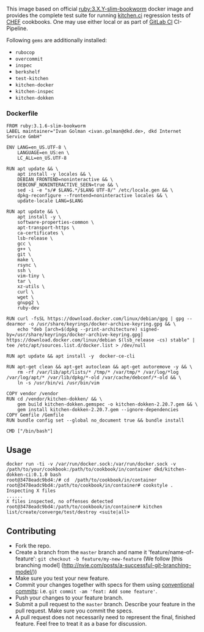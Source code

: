 This image based on official [ruby:3.X.Y-slim-bookworm](https://hub.docker.com/_/ruby/tags?name=slim-bookworm) docker image and provides the complete test suite for running [kitchen.ci](https://kitchen.ci/) regression tests of [CHEF](https://www.chef.io/) cookbooks. One may use either local or as part of [GitLab CI](https://docs.gitlab.com/ee/ci/pipelines/) CI-Pipeline.

Following `gems` are additionally installed:

* `rubocop`
* `overcommit`
* `inspec`
* `berkshelf`
* `test-kitchen`
* `kitchen-docker`
* `kitchen-inspec`
* `kitchen-dokken`

### Dockerfile
```
FROM ruby:3.1.6-slim-bookworm
LABEL maintainer="Ivan Golman <ivan.golman@dkd.de>, dkd Internet Service GmbH"

ENV LANG=en_US.UTF-8 \
    LANGUAGE=en_US:en \
    LC_ALL=en_US.UTF-8

RUN apt update && \
    apt install -y locales && \
    DEBIAN_FRONTEND=noninteractive && \
    DEBCONF_NONINTERACTIVE_SEEN=true && \
    sed -i -e "s/# $LANG.*/$LANG UTF-8/" /etc/locale.gen && \
    dpkg-reconfigure --frontend=noninteractive locales && \
    update-locale LANG=$LANG

RUN apt update && \
    apt install -y \
    software-properties-common \
    apt-transport-https \
    ca-certificates \
    lsb-release \
    gcc \
    g++ \
    git \
    make \
    rsync \
    ssh \
    vim-tiny \
    tar \
    xz-utils \
    curl \
    wget \
    gnupg2 \
    ruby-dev

RUN curl -fsSL https://download.docker.com/linux/debian/gpg | gpg --dearmor -o /usr/share/keyrings/docker-archive-keyring.gpg && \
    echo "deb [arch=$(dpkg --print-architecture) signed-by=/usr/share/keyrings/docker-archive-keyring.gpg] https://download.docker.com/linux/debian $(lsb_release -cs) stable" | tee /etc/apt/sources.list.d/docker.list > /dev/null

RUN apt update && apt install -y  docker-ce-cli

RUN apt-get clean && apt-get autoclean && apt-get autoremove -y && \
    rm -rf /var/lib/apt/lists/* /tmp/* /var/tmp/* /var/log/*log /var/log/apt/* /var/lib/dpkg/*-old /var/cache/debconf/*-old && \
    ln -s /usr/bin/vi /usr/bin/vim

COPY vendor /vendor
RUN cd /vendor/kitchen-dokken/ && \
    gem build kitchen-dokken.gemspec -o kitchen-dokken-2.20.7.gem && \
    gem install kitchen-dokken-2.20.7.gem --ignore-dependencies
COPY Gemfile /Gemfile
RUN bundle config set --global no_document true && bundle install

CMD ["/bin/bash"]
```

## Usage
```
docker run -ti -v /var/run/docker.sock:/var/run/docker.sock -v /path/to/your/cookbook:/path/to/cookbook/in/container dkd/kitchen-dokken-ci:0.1.0 bash
root@3478eadc9bd4:/# cd  /path/to/cookbook/in/container
root@3478eadc9bd4:/path/to/cookbook/in/container# cookstyle .
Inspecting X files
......
X files inspected, no offenses detected
root@3478eadc9bd4:/path/to/cookbook/in/container# kitchen list/create/converge/test/destroy <suite|all>
```

## Contributing

* Fork the repo.
* Create a branch from the `master` branch and name it 'feature/name-of-feature': `git checkout -b feature/my-new-feature` (We follow [this branching model] (http://nvie.com/posts/a-successful-git-branching-model/))
* Make sure you test your new feature.
* Commit your changes together with specs for them using [conventional commits](https://www.conventionalcommits.org/en/v1.0.0/): i.e. `git commit -am 'feat: Add some feature'`.
* Push your changes to your feature branch.
* Submit a pull request to the `master` branch. Describe your feature in the pull request. Make sure you commit the specs.
* A pull request does not necessarily need to represent the final, finished feature. Feel free to treat it as a base for discussion.
